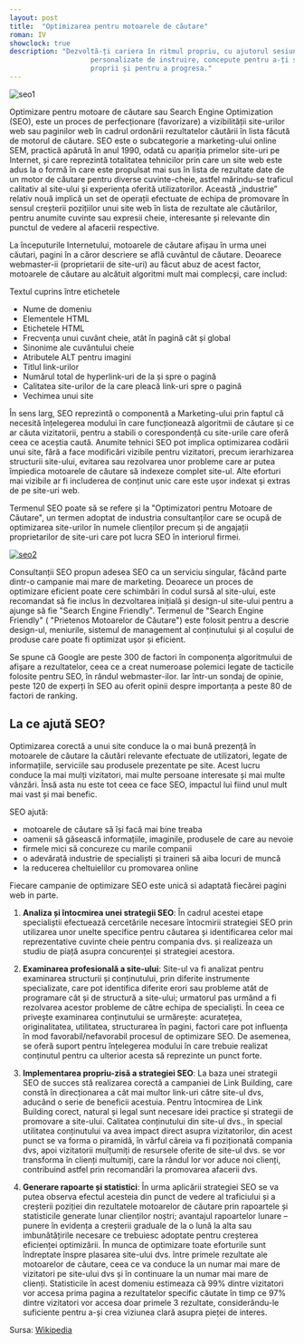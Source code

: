 ```yaml
---
layout: post
title:  "Optimizarea pentru motoarele de căutare"
roman: IV
showclock: true
description: "Dezvoltă-ți cariera în ritmul propriu, cu ajutorul sesiunilor flexibile și
                    personalizate de instruire, concepute pentru a-ți spori încrederea în forțele
                    proprii și pentru a progresa."
---
```


![seo1](https://www.crucial.com.au/blog/wp-content/uploads/2015/01/seo_hosting.jpg)

Optimizare pentru motoare de căutare sau Search Engine Optimization (SEO), este un proces de perfecționare (favorizare) a vizibilității site-urilor web sau paginilor web în cadrul ordonării rezultatelor căutării în lista făcută de motorul de căutare. SEO este o subcategorie a marketing-ului online SEM, practică apărută în anul 1990, odată cu apariția primelor site-uri pe Internet, și care reprezintă totalitatea tehnicilor prin care un site web este adus la o formă în care este propulsat mai sus în lista de rezultate date de un motor de căutare pentru diverse cuvinte-cheie, astfel mărindu-se traficul calitativ al site-ului și experiența oferită utilizatorilor. Această „industrie” relativ nouă implică un set de operații efectuate de echipa de promovare în sensul creșterii pozițiilor unui site web în lista de rezultate ale căutărilor, pentru anumite cuvinte sau expresii cheie, interesante și relevante din punctul de vedere al afacerii respective.

La începuturile Internetului, motoarele de căutare afișau în urma unei căutari, pagini în a căror descriere se află cuvântul de căutare. Deoarece webmaster-ii (proprietarii de site-uri) au făcut abuz de acest factor, motoarele de căutare au alcătuit algoritmi mult mai complecși, care includ:

Textul cuprins între etichetele <title> și </title>
* Nume de domeniu
* Elementele HTML
* Etichetele HTML
* Frecvența unui cuvânt cheie, atât în pagină cât și global
* Sinonime ale cuvântului cheie
* Atributele ALT pentru imagini
* Titlul link-urilor
* Numărul total de hyperlink-uri de la și spre o pagină
* Calitatea site-urilor de la care pleacă link-uri spre o pagină
* Vechimea unui site

În sens larg, SEO reprezintă o componentă a Marketing-ului prin faptul că necesită înțelegerea modului în care funcționează algoritmii de căutare și ce ar căuta vizitatorii, pentru a stabili o corespondență cu site-urile care oferă ceea ce aceștia caută. Anumite tehnici SEO pot implica optimizarea codării unui site, fără a face modificări vizibile pentru vizitatori, precum ierarhizarea structurii site-ului, evitarea sau rezolvarea unor probleme care ar putea împiedica motoarele de căutare să indexeze complet site-ul. Alte eforturi mai vizibile ar fi includerea de conținut unic care este ușor indexat și extras de pe site-uri web.

Termenul SEO poate să se refere și la "Optimizatori pentru Motoare de Căutare", un termen adoptat de industria consultanților care se ocupă de optimizarea site-urilor în numele clienților precum și de angajații proprietarilor de site-uri care pot lucra SEO în interiorul firmei.


<a href="http://fuzeseo.co/wp-content/uploads/2017/10/SEO-Tools.jpg" rel="SEO Tools" target="_blank">![seo2](http://fuzeseo.co/wp-content/uploads/2017/10/SEO-Tools.jpg)</a>

Consultanții SEO propun adesea SEO ca un serviciu singular, făcând parte dintr-o campanie mai mare de marketing. Deoarece un proces de optimizare eficient poate cere schimbări în codul sursă al site-ului, este recomandat să fie inclus în dezvoltarea inițială și design-ul site-ului pentru a ajunge să fie "Search Engine Friendly". Termenul de "Search Engine Friendly" ( "Prietenos Motoarelor de Căutare") este folosit pentru a descrie design-ul, meniurile, sistemul de management al conținutului și al coșului de produse care poate fi optimizat ușor și eficient.

Se spune că Google are peste 300 de factori în componența algoritmului de afișare a rezultatelor, ceea ce a creat numeroase polemici legate de tacticile folosite pentru SEO, în rândul webmaster-ilor. Iar într-un sondaj de opinie, peste 120 de experți în SEO au oferit opinii despre importanța a peste 80 de factori de ranking.

## La ce ajută SEO?
Optimizarea corectă a unui site conduce la o mai bună prezență în motoarele de căutare la căutări relevante efectuate de utilizatori, legate de informațiile, serviciile sau produsele prezentate pe site. Acest lucru conduce la mai mulți vizitatori, mai multe persoane interesate și mai multe vânzări. Însă asta nu este tot ceea ce face SEO, impactul lui fiind unul mult mai vast și mai benefic.

SEO ajută:

* motoarele de căutare să își facă mai bine treaba
* oamenii să găsească informațiile, imaginile, produsele de care au nevoie
* firmele mici să concureze cu marile companii
* o adevărată industrie de specialiști și traineri să aiba locuri de muncă
* la reducerea cheltuielilor cu promovarea online

Fiecare campanie de optimizare SEO este unică si adaptată fiecărei pagini web in parte.

1. **Analiza și întocmirea unei strategii SEO**:
În cadrul acestei etape specialiștii efectuează cercetările necesare întocmirii strategiei SEO prin utilizarea unor unelte specifice pentru căutarea și identificarea celor mai reprezentative cuvinte cheie pentru compania dvs. și realizeaza un studiu de piață asupra concurenței și strategiei acestora.

2. **Examinarea profesională a site-ului**:
Site-ul va fi analizat pentru examinarea structurii și conținutului, prin diferite instrumente specializate, care pot identifica diferite erori sau probleme atât de programare cât și de structură a site-ului; urmatorul pas urmând a fi rezolvarea acestor probleme de către echipa de specialiști.
În ceea ce privește examinarea conținutului se urmărește: acuratețea, originalitatea, utilitatea, structurarea în pagini, factori care pot influența în mod favorabil/nefavorabil procesul de optimizare SEO.
De asemenea, se oferă suport pentru înțelegerea modului în care trebuie realizat conținutul pentru ca ulterior acesta să reprezinte un punct forte.

3. **Implementarea propriu-zisă a strategiei SEO**:
La baza unei strategii SEO de succes stă realizarea corectă a campaniei de Link Building, care constă în direcționarea a cât mai multor link-uri către site-ul dvs, aducând o serie de beneficii acestuia. Pentru întocmirea de Link Building corect, natural și legal sunt necesare idei practice și strategii de promovare a site-ului.
Calitatea conținutului din site-ul dvs., în special utilitatea conținutului va avea impact direct asupra vizitatorilor, din acest punct se va forma o piramidă, în vârful căreia va fi poziționată compania dvs, apoi vizitatorii mulțumiți de resursele oferite de site-ul dvs. se vor transforma în clienți multumiți, care la rândul lor vor aduce noi clienți, contribuind astfel prin recomandări la promovarea afacerii dvs.

4. **Generare rapoarte și statistici**:
În urma aplicării strategiei SEO se va putea observa efectul acesteia din punct de vedere al traficiului și a creșterii poziției din rezultatele motoarelor de căutare prin rapoartele și statisticile generate lunar clienților noștri; avantajul rapoartelor lunare – punere în evidența a creșterii graduale de la o lună la alta sau imbunătățirile necesare ce trebuiesc adoptate pentru creșterea eficienței optimizării.
În munca de optimizare toate eforturile sunt îndreptate înspre plasarea site-ului dvs. între primele rezultate ale motoarelor de căutare, ceea ce va conduce la un numar mai mare de vizitatori pe site-ului dvs și în continuare la un numar mai mare de clienți. Statisticile în acest domeniu estimeaza că 99% dintre vizitatori vor accesa prima pagina a rezultatelor specific căutate în timp ce 97% dintre vizitatori vor accesa doar primele 3 rezultate, considerându-le suficiente pentru a-și crea viziunea clară asupra pieței de interes.


Sursa: [Wikipedia](https://ro.wikipedia.org/wiki/Optimizare_pentru_motoare_de_c%C4%83utare)